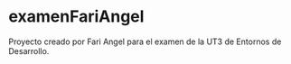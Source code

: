 # examenFariAngel
Proyecto creado por Fari Angel para el examen de la UT3 de Entornos de Desarrollo.
